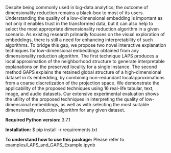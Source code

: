 Despite being commonly used in big-data analytics; the outcome of dimensionality reduction remains a black-box to most of its users. Understanding the quality of a low-dimensional embedding is important as not only it enables trust in the transformed data, but it can also help to select the most appropriate dimensionality reduction algorithm in a given scenario. As existing research primarily focuses on the visual exploration of embeddings, there is still a need for enhancing interpretability of such algorithms. To bridge this gap, we propose two novel interactive explanation techniques for low-dimensional embeddings obtained from any dimensionality reduction algorithm. The first technique LAPS produces a local approximation of the neighborhood structure to generate interpretable explanations on the preserved locality for a single instance. The second method GAPS explains the retained global structure of a high-dimensional dataset in its embedding, by combining non-redundant localapproximations from a coarse discretization of the projection space. We demonstrate the applicability of the proposed techniques using 16 real-life tabular, text, image, and audio datasets. Our extensive experimental evaluation shows the utility of the proposed techniques in interpreting the quality of low-dimensional embeddings, as well as with selecting the most suitable dimensionality reduction algorithm for any given dataset.

**Required Python version:** 3.7.1

**Installation:** $ pip install -r requirements.txt

**To understand how to use this package:** Please refer to examples/LAPS_and_GAPS_Example.ipynb
